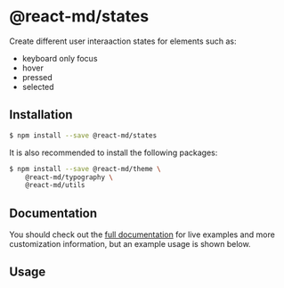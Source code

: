 # @react-md/states

Create different user interaaction states for elements such as:

- keyboard only focus
- hover
- pressed
- selected

## Installation

```sh
$ npm install --save @react-md/states
```

It is also recommended to install the following packages:

```sh
$ npm install --save @react-md/theme \
    @react-md/typography \
    @react-md/utils
```

<!-- DOCS_REMOVE -->

## Documentation

You should check out the
[full documentation](https://react-md.dev/packages/states) for live examples and
more customization information, but an example usage is shown below.

<!-- DOCS_REMOVE_END -->

<!-- INCLUDING_STYLES -->

## Usage
